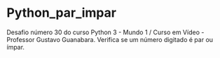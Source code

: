 # Python_par_impar
Desafio número 30 do curso Python 3 - Mundo 1 / Curso em Vídeo - Professor Gustavo Guanabara.
Verifica se um número digitado é par ou ímpar.
